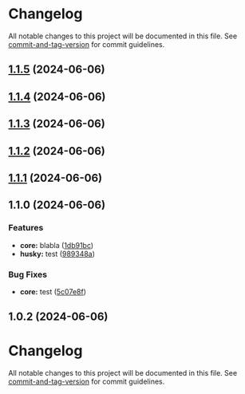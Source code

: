 # Changelog

All notable changes to this project will be documented in this file. See [commit-and-tag-version](https://github.com/absolute-version/commit-and-tag-version) for commit guidelines.

## [1.1.5](https://github.com/enriquegq-arkeero/test/compare/v1.1.4...v1.1.5) (2024-06-06)

## [1.1.4](https://github.com/enriquegq-arkeero/test/compare/v1.1.3...v1.1.4) (2024-06-06)

## [1.1.3](https://github.com/enriquegq-arkeero/test/compare/v1.1.2...v1.1.3) (2024-06-06)

## [1.1.2](https://github.com/enriquegq-arkeero/test/compare/v1.1.1...v1.1.2) (2024-06-06)

## [1.1.1](https://github.com/enriquegq-arkeero/test/compare/v1.1.0...v1.1.1) (2024-06-06)

## 1.1.0 (2024-06-06)


### Features

* **core:** blabla ([1db91bc](https://github.com/enriquegq-arkeero/test/commit/1db91bcf90b88638b7f8b6ffcc6c3d592d8078eb))
* **husky:** test ([989348a](https://github.com/enriquegq-arkeero/test/commit/989348a398dcb4d0b84971f9b9a71d7a15d0b2a2))


### Bug Fixes

* **core:** test ([5c07e8f](https://github.com/enriquegq-arkeero/test/commit/5c07e8f6cb9c2a3a31eed2360b3b9c9af98cfd99))

## 1.0.2 (2024-06-06)

# Changelog

All notable changes to this project will be documented in this file. See [commit-and-tag-version](https://github.com/absolute-version/commit-and-tag-version) for commit guidelines.
